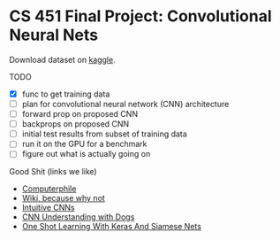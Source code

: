 # CS 451 Final Project: Convolutional Neural Nets

Download dataset on [kaggle](https://www.kaggle.com/c/painter-by-numbers/data).

TODO
- [x] func to get training data
- [ ] plan for convolutional neural network (CNN) architecture
- [ ] forward prop on proposed CNN
- [ ] backprops on proposed CNN
- [ ] initial test results from subset of training data
- [ ] run it on the GPU for a benchmark
- [ ] figure out what is actually going on

Good Shit (links we like)

- [Computerphile](https://www.youtube.com/watch?v=py5byOOHZM8)
- [Wiki, because why not](https://en.wikipedia.org/wiki/Convolutional_neural_network)
- [Intuitive CNNs](https://ujjwalkarn.me/2016/08/11/intuitive-explanation-convnets/)
- [CNN Understanding with Dogs](https://adeshpande3.github.io/A-Beginner%27s-Guide-To-Understanding-Convolutional-Neural-Networks-Part-2/)
- [One Shot Learning With Keras And Siamese Nets](https://sorenbouma.github.io/blog/oneshot/)